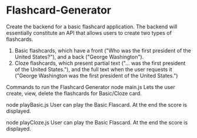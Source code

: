 # Flashcard-Generator

Create the backend for a basic flashcard application. The backend will essentially constitute an API that allows users to create two types of flashcards.

1. Basic flashcards, which have a front ("Who was the first president of the United States?"), and a back ("George Washington").
2. Cloze flashcards, which present partial text ("... was the first president of the United States."), and the full text when the user requests it ("George Washington was the first president of the United States.")

Commands to run the Flashcard Generator
node main.js
Lets the user create, view, delete the flashcards for Basic/Cloze card.

node playBasic.js 
User can play the Basic Flascard. At the end the score is displayed.

node playCloze.js 
User can play the Basic Flascard. At the end the score is displayed.